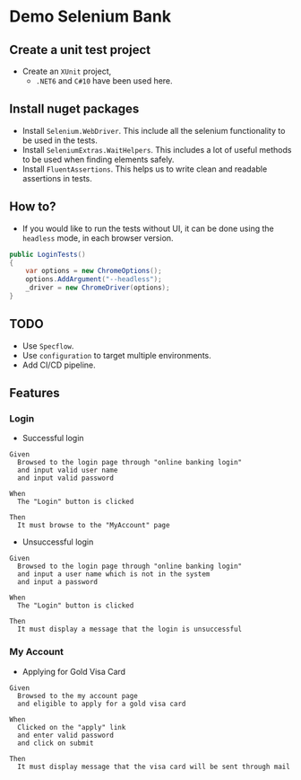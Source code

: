 # Demo Selenium Bank

## Create a unit test project
* Create an `XUnit` project,
  * `.NET6` and `C#10` have been used here.

## Install nuget packages
* Install `Selenium.WebDriver`. This include all the selenium functionality to be used in the tests.
* Install `SeleniumExtras.WaitHelpers`. This includes a lot of useful methods to be used when finding elements safely.
* Install `FluentAssertions`. This helps us to write clean and readable assertions in tests.

## How to?
* If you would like to run the tests without UI, it can be done using the `headless` mode, in each browser version.
```csharp
public LoginTests()
{
    var options = new ChromeOptions();
    options.AddArgument("--headless");
    _driver = new ChromeDriver(options);
}
```

## TODO
* Use `Specflow`.
* Use `configuration` to target multiple environments.
* Add CI/CD pipeline.

## Features

### Login

* Successful login
```gherkin
Given 
  Browsed to the login page through "online banking login"
  and input valid user name
  and input valid password
  
When 
  The "Login" button is clicked
  
Then
  It must browse to the "MyAccount" page
```

* Unsuccessful login
```gherkin
Given 
  Browsed to the login page through "online banking login"
  and input a user name which is not in the system
  and input a password
  
When 
  The "Login" button is clicked
  
Then
  It must display a message that the login is unsuccessful
```

### My Account

* Applying for Gold Visa Card
```gherkin
Given 
  Browsed to the my account page
  and eligible to apply for a gold visa card
      
When 
  Clicked on the "apply" link
  and enter valid password
  and click on submit
      
Then
  It must display message that the visa card will be sent through mail
```

